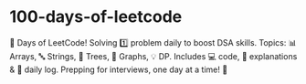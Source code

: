 # 100-days-of-leetcode
💯 Days of LeetCode! Solving 1️⃣ problem daily to boost DSA skills. Topics: 📊 Arrays, 🔤 Strings, 🌳 Trees, 🔁 Graphs, 💡 DP. Includes 💻 code, 📖 explanations &amp; 📅 daily log. Prepping for interviews, one day at a time! 🚀
